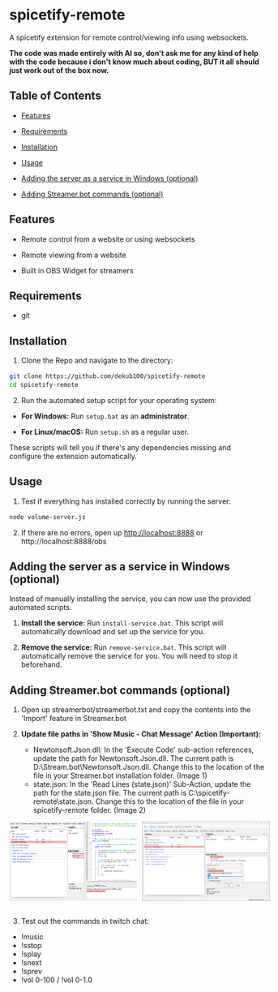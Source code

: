 # spicetify-remote

A spicetify extension for remote control/viewing info using websockets.

**The code was made entirely with AI so, don't ask me for any kind of help with the code because i don't know much about coding, BUT it all should just work out of the box now.**

## Table of Contents

- [Features](#features)

- [Requirements](#requirements)

- [Installation](#installation)

- [Usage](#usage)

- [Adding the server as a service in Windows (optional)](#adding-the-server-as-a-service-in-windows-optional)

- [Adding Streamer.bot commands (optional)](#adding-streamerbot-commands-optional)

## Features

- Remote control from a website or using websockets

- Remote viewing from a website

- Built in OBS Widget for streamers

## Requirements

- git

## Installation

1. Clone the Repo and navigate to the directory:

```bash
git clone https://github.com/dekub100/spicetify-remote
cd spicetify-remote
```

2. Run the automated setup script for your operating system:

- **For Windows:** Run `setup.bat` as an **administrator**.

- **For Linux/macOS:** Run `setup.sh` as a regular user.

These scripts will tell you if there's any dependencies missing and configure the extension automatically.

## Usage

1. Test if everything has installed correctly by running the server:

```bash
node volume-server.js
```

2. If there are no errors, open up [http://localhost:8888](http://localhost:8888) or http://localhost:8888/obs

## Adding the server as a service in Windows (optional)

Instead of manually installing the service, you can now use the provided automated scripts.

1. **Install the service:**
   Run `install-service.bat`. This script will automatically download and set up the service for you.

2. **Remove the service:**
   Run `remove-service.bat`. This script will automatically remove the service for you. You will need to stop it beforehand.

## Adding Streamer.bot commands (optional)

1. Open up streamerbot/streamerbot.txt and copy the contents into the 'Import' feature in Streamer.bot

2. **Update file paths in 'Show Music - Chat Message' Action (Important):**
   - Newtonsoft.Json.dll: In the 'Execute Code' sub-action references, update the path for Newtonsoft.Json.dll. The current path is D:\Stream.bot\Newtonsoft.Json.dll. Change this to the location of the file in your Streamer.bot installation folder. (Image 1)
   - state.json: In the 'Read Lines (state.json)' Sub-Action, update the path for the state.json file. The current path is C:\spicetify-remote\state.json. Change this to the location of the file in your spicetify-remote folder. (Image 2)

<div style="display: flex; gap: 10px;">
    <img src="streamerbot/references.jpg" alt="Image 1" style="width: 50%;">
    <img src="streamerbot/file_location.jpg" alt="Image 2" style="width: 50%;">
</div><br>

3. Test out the commands in twitch chat:

- !music
- !sstop
- !splay
- !snext
- !sprev
- !vol 0-100 / !vol 0-1.0
